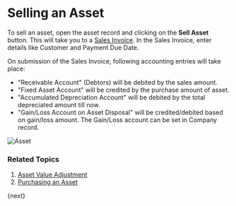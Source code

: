 <!-- add-breadcrumbs -->
# Selling an Asset

To sell an asset, open the asset record and clicking on the **Sell Asset** button. This will take you to a [Sales Invoice](/docs/v13/user/manual/en/accounts/sales-invoice). In the Sales Invoice, enter details like Customer and Payment Due Date.

On submission of the Sales Invoice, following accounting entries will take place:

- "Receivable Account" (Debtors) will be debited by the sales amount.
- "Fixed Asset Account" will be credited by the purchase amount of asset.
- "Accumulated Depreciation Account" will be debited by the total depreciated amount till now.
- "Gain/Loss Account on Asset Disposal" will be credited/debited based on gain/loss amount. The Gain/Loss account can be set in Company record.

<img class="screenshot" alt="Asset" src="{{docs_base_url}}/v13/assets/img/asset/asset-sales.png">

### Related Topics
1. [Asset Value Adjustment](/docs/v13/user/manual/en/asset/asset-value-adjustment)
1. [Purchasing an Asset](/docs/v13/user/manual/en/asset/purchasing-an-asset)

{next}
